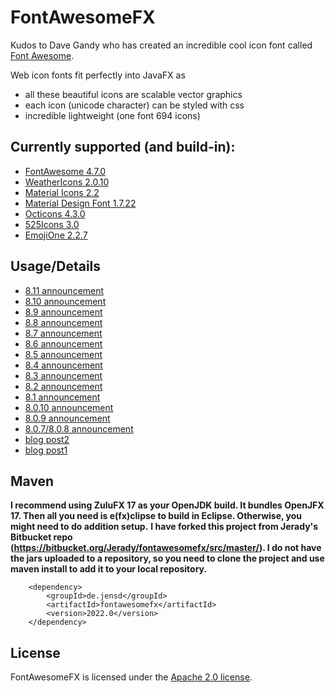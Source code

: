 # FontAwesomeFX

Kudos to Dave Gandy who has created an incredible cool icon font called [Font Awesome][1].

Web icon fonts fit perfectly into JavaFX as

* all these beautiful icons are scalable vector graphics
* each icon (unicode character) can be styled with css
* incredible lightweight (one font 694 icons)


## Currently supported (and build-in):
 * [FontAwesome 4.7.0][1]
 * [WeatherIcons 2.0.10][13] 
 * [Material Icons 2.2][15]
 * [Material Design Font 1.7.22][12]
 * [Octicons 4.3.0][16]
 * [525Icons 3.0][21]
 * [EmojiOne 2.2.7][24]

## Usage/Details
* [8.11 announcement][23]
* [8.10 announcement][22]
* [8.9 announcement][20]
* [8.8 announcement][19]
* [8.7 announcement][18]
* [8.6 announcement][17]
* [8.5 announcement][14]
* [8.4 announcement][11]
* [8.3 announcement][10]
* [8.2 announcement][9]
* [8.1 announcement][8]
* [8.0.10 announcement][5]
* [8.0.9 announcement][6]
* [8.0.7/8.0.8 announcement][7]
* [blog post2][3]
* [blog post1][2]

## Maven

**I recommend using ZuluFX 17 as your OpenJDK build. It bundles OpenJFX 17. Then all you need is e(fx)clipse to build in Eclipse. Otherwise, you might need to do addition setup.**
**I have forked this project from Jerady's Bitbucket repo (https://bitbucket.org/Jerady/fontawesomefx/src/master/). I do not have the jars uploaded to a repository, so you need to clone the project and use maven install to add it to your local repository.**
```
    <dependency>
        <groupId>de.jensd</groupId>
        <artifactId>fontawesomefx</artifactId>
        <version>2022.0</version>
    </dependency>
```

## License
FontAwesomeFX is licensed under the [Apache 2.0 license][4].

[1]: https://fontawesome.com/v4.7/
[2]: http://www.jensd.de/wordpress/?p=692
[3]: http://www.jensd.de/wordpress/?p=733
[4]: http://www.apache.org/licenses/LICENSE-2.0.html
[5]: http://www.jensd.de/wordpress/?p=1556
[6]: http://www.jensd.de/wordpress/?p=1457
[7]: http://www.jensd.de/wordpress/?p=1182
[8]: http://www.jensd.de/wordpress/?p=1182
[9]: http://www.jensd.de/wordpress/?p=1971
[10]:http://www.jensd.de/wordpress/?p=2002
[11]:http://www.jensd.de/wordpress/?p=2026
[12]:https://materialdesignicons.com
[13]:http://erikflowers.github.io/weather-icons/
[14]:http://www.jensd.de/wordpress/?p=2085
[15]:https://www.google.com/design/icons/
[16]:https://octicons.github.com/
[17]:http://www.jensd.de/wordpress/?cat=94
[18]:http://www.jensd.de/wordpress/?p=2215
[19]:http://www.jensd.de/wordpress/?p=2251
[20]:http://www.jensd.de/wordpress/?p=2264
[21]:http://525icons.com/
[22]:http://www.jensd.de/wordpress/?p=2360
[23]:http://www.jensd.de/wordpress/?p=2397
[24]:https://github.com/joypixels/emojione